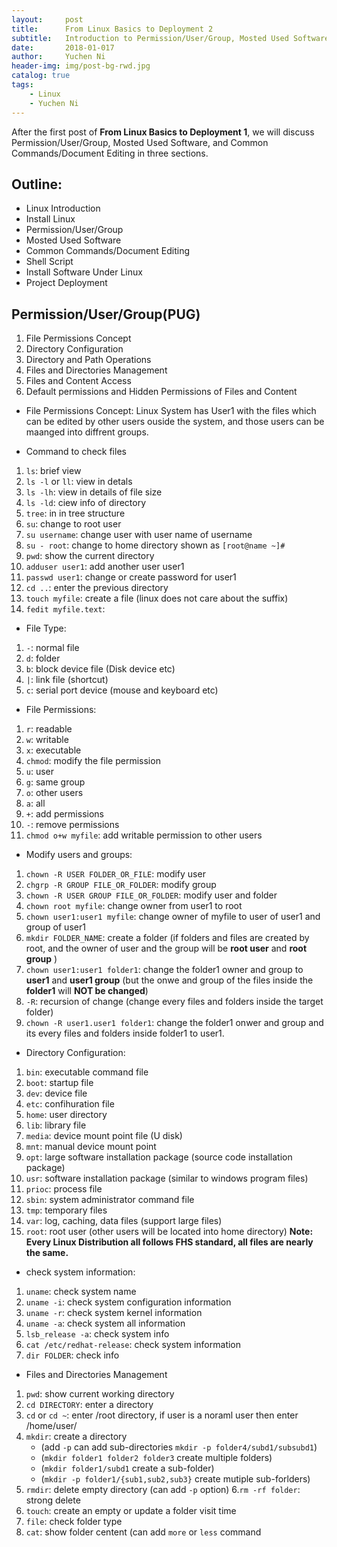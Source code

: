 ```yaml
---
layout:     post
title:      From Linux Basics to Deployment 2
subtitle:   Introduction to Permission/User/Group, Mosted Used Software, and Common Commands/Document Editing
date:       2018-01-017
author:     Yuchen Ni
header-img: img/post-bg-rwd.jpg
catalog: true
tags:
    - Linux
    - Yuchen Ni
---
```


After the first post of **From Linux Basics to Deployment 1**, we will discuss Permission/User/Group, Mosted Used Software, and Common Commands/Document Editing in three sections.

## Outline:
- Linux Introduction
- Install Linux
- Permission/User/Group
- Mosted Used Software
- Common Commands/Document Editing
- Shell Script
- Install Software Under Linux
- Project Deployment

## Permission/User/Group(PUG)
1. File Permissions Concept
2. Directory Configuration
3. Directory and Path Operations 
4. Files and Directories Management
5. Files and Content Access
6. Default permissions and Hidden Permissions of Files and Content

- File Permissions Concept:
Linux System has User1 with the files which can be edited by other users ouside the system, and those users can be maanged into diffrent groups.

- Command to check files
1. `ls`:     brief view
2. `ls -l` or `ll`:  view in detals
3. `ls -lh`: view in details of file size
4. `ls -ld`: ciew info of directory
5. `tree`:   in in tree structure
6. `su`: change to root user
7. `su username`: change user with user name of username
8. `su - root`: change to home directory shown as `[root@name ~]# `
9. `pwd`: show the current directory
10. `adduser user1`: add another user user1
11. `passwd user1`: change or create password for user1
12. `cd ..`: enter the previous directory
13. `touch myfile`: create a file (linux does not care about the suffix)
14. `fedit myfile.text`: 

- File Type: 
1. `-`: normal file
2. `d`: folder
3. `b`: block device file (Disk device etc)
4. `|`: link file (shortcut)
5. `c`: serial port device (mouse and keyboard etc)

- File Permissions:
1. `r`: readable
2. `w`: writable
3. `x`: executable
4. `chmod`: modify the file permission
5. `u`: user
6. `g`: same group
7. `o`: other users
8. `a`: all
9. `+`: add permissions
10. `-`: remove permissions
11. `chmod o+w myfile`: add writable permission to other users

- Modify users and groups:
1. `chown -R USER FOLDER_OR_FILE`: modify user
2. `chgrp -R GROUP FILE_OR_FOLDER`: modify group
3. `chown -R USER GROUP FILE_OR_FOLDER`: modify user and folder
4. `chown root myfile`: change owner from user1 to root
5. `chown user1:user1 myfile`: change owner of myfile to user of user1 and group of user1
6. `mkdir FOLDER_NAME`: create a folder (if folders and files are created by root, and the owner of user and the group will be **root user** and **root group** )
7. `chown user1:user1 folder1`: change the folder1 owner and group to **user1** and **user1 group** (but the onwe and group of the files inside the **folder1** will **NOT be changed**)
8. `-R`: recursion of change (change every files and folders inside the target folder)
9. `chown -R user1.user1 folder1`: change the folder1 onwer and group and its every files and folders inside folder1 to user1.

- Directory Configuration:
1. `bin`: executable command file
2. `boot`: startup file
3. `dev`: device file
4. `etc`: confihuration file
5. `home`: user directory
6. `lib`: library file
7. `media`: device mount point file (U disk)
8. `mnt`: manual device mount point
9. `opt`: large software installation package (source code installation package)
10. `usr`: software installation package (similar to windows program files)
11. `prioc`: process file
12. `sbin`: system administrator command file
13. `tmp`: temporary files
14. `var`: log, caching, data files (support large files)
15. `root`: root user (other users will be located into home directory)
**Note: Every Linux Distribution all follows FHS standard, all files are nearly the same.**

- check system information:
1. `uname`: check system name
2. `uname -i`: check system configuration information
3. `uname -r`: check system kernel information
4. `uname -a`: check system all information
5. `lsb_release -a`: check system info
6. `cat /etc/redhat-release`: check system information
7. `dir FOLDER`: check info

- Files and Directories Management
1. `pwd`: show current working directory
2. `cd DIRECTORY`: enter a directory
3. `cd` or `cd ~`: enter /root directory, if user is a noraml user then enter /home/user/
4. `mkdir`: create a directory 
   - (add `-p` can add sub-directories `mkdir -p folder4/subd1/subsubd1`)
   - (`mkdir folder1 folder2 folder3` create multiple folders)
   - (`mkdir folder1/subd1` create a sub-folder)
   - (`mkdir -p folder1/{sub1,sub2,sub3}` create mutiple sub-forlders)
5. `rmdir`: delete empty directory (can add `-p` option)
6.`rm -rf folder`: strong delete
7. `touch`: create an empty or update a folder visit time
8. `file`: check folder type
9. `cat`: show folder centent (can add `more` or `less` command











